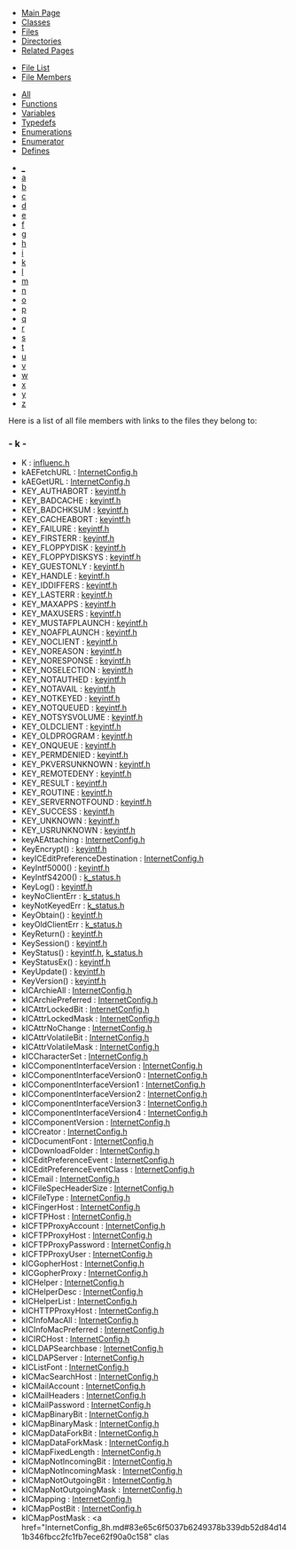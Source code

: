 <div class="tabs">

- [Main Page](index.md)
- [Classes](annotated.md)
- <span id="current">[Files](files.md)</span>
- [Directories](dirs.md)
- [Related Pages](pages.md)

</div>

<div class="tabs">

- [File List](files.md)
- <span id="current">[File Members](globals.md)</span>

</div>

<div class="tabs">

- <span id="current">[All](globals.md)</span>
- [Functions](globals_func.md)
- [Variables](globals_vars.md)
- [Typedefs](globals_type.md)
- [Enumerations](globals_enum.md)
- [Enumerator](globals_eval.md)
- [Defines](globals_defs.md)

</div>

<div class="tabs">

- [\_](globals.md#index__)
- [a](globals_0x61.md#index_a)
- [b](globals_0x62.md#index_b)
- [c](globals_0x63.md#index_c)
- [d](globals_0x64.md#index_d)
- [e](globals_0x65.md#index_e)
- [f](globals_0x66.md#index_f)
- [g](globals_0x67.md#index_g)
- [h](globals_0x68.md#index_h)
- [i](globals_0x69.md#index_i)
- <span id="current">[k](globals_0x6b.md#index_k)</span>
- [l](globals_0x6c.md#index_l)
- [m](globals_0x6d.md#index_m)
- [n](globals_0x6e.md#index_n)
- [o](globals_0x6f.md#index_o)
- [p](globals_0x70.md#index_p)
- [q](globals_0x71.md#index_q)
- [r](globals_0x72.md#index_r)
- [s](globals_0x73.md#index_s)
- [t](globals_0x74.md#index_t)
- [u](globals_0x75.md#index_u)
- [v](globals_0x76.md#index_v)
- [w](globals_0x77.md#index_w)
- [x](globals_0x78.md#index_x)
- [y](globals_0x79.md#index_y)
- [z](globals_0x7a.md#index_z)

</div>

Here is a list of all file members with links to the files they belong to:

### <span id="index_k" class="anchor">- k -</span>

- K : <a href="influenc_8h.md#a5f3c6a11b03839d46af9fb43c97c188" class="el">influenc.h</a>
- kAEFetchURL : <a href="InternetConfig_8h.md#bdca477a0c8312f3fd1c917c21d567cb42c318acd5521b44d7a0b0161dd54a37" class="el">InternetConfig.h</a>
- kAEGetURL : <a href="InternetConfig_8h.md#bdca477a0c8312f3fd1c917c21d567cb2a24791080b892490815b19dfdace481" class="el">InternetConfig.h</a>
- KEY_AUTHABORT : <a href="keyintf_8h.md#5bf34d418853844731f21166e240be8f" class="el">keyintf.h</a>
- KEY_BADCACHE : <a href="keyintf_8h.md#8d7fe5f2920c8a9ef31ae19e3dc7e5e1" class="el">keyintf.h</a>
- KEY_BADCHKSUM : <a href="keyintf_8h.md#992da563f5c0983e8fa08ddfa8ead71a" class="el">keyintf.h</a>
- KEY_CACHEABORT : <a href="keyintf_8h.md#effa992d80658cce9f1988e4bc1e4795" class="el">keyintf.h</a>
- KEY_FAILURE : <a href="keyintf_8h.md#56fbcdd8409ff35002ef567497d05bbe" class="el">keyintf.h</a>
- KEY_FIRSTERR : <a href="keyintf_8h.md#2a7fda1e7968582d6e5f033f5d03b241" class="el">keyintf.h</a>
- KEY_FLOPPYDISK : <a href="keyintf_8h.md#565b3dd5a400a7149d95a75964954691" class="el">keyintf.h</a>
- KEY_FLOPPYDISKSYS : <a href="keyintf_8h.md#33aad678225e223f42bcb3c56250bac3" class="el">keyintf.h</a>
- KEY_GUESTONLY : <a href="keyintf_8h.md#b18d672180ec8cdcfef6781a811f790e" class="el">keyintf.h</a>
- KEY_HANDLE : <a href="keyintf_8h.md#4bd7c180b0f5d7a412e8b6d4270c9261" class="el">keyintf.h</a>
- KEY_IDDIFFERS : <a href="keyintf_8h.md#491fd5d1e3c8712401980b2ede9a29ad" class="el">keyintf.h</a>
- KEY_LASTERR : <a href="keyintf_8h.md#408bf2d386c73e2971f1d305f3fb96f3" class="el">keyintf.h</a>
- KEY_MAXAPPS : <a href="keyintf_8h.md#b2400a6e22fdb04a707c64f33d0106a4" class="el">keyintf.h</a>
- KEY_MAXUSERS : <a href="keyintf_8h.md#92dad613dda75b139f06f74897841345" class="el">keyintf.h</a>
- KEY_MUSTAFPLAUNCH : <a href="keyintf_8h.md#f2796e5912302ed92dcb65d04b42ba31" class="el">keyintf.h</a>
- KEY_NOAFPLAUNCH : <a href="keyintf_8h.md#5120269a7773610ce3e0358486b11a3f" class="el">keyintf.h</a>
- KEY_NOCLIENT : <a href="keyintf_8h.md#28652eff8d4825acd60c04bcec7355cb" class="el">keyintf.h</a>
- KEY_NOREASON : <a href="keyintf_8h.md#7d846f92898845cb0694984a3e92cddc" class="el">keyintf.h</a>
- KEY_NORESPONSE : <a href="keyintf_8h.md#4c037f9570e7aea6d334789d2875748b" class="el">keyintf.h</a>
- KEY_NOSELECTION : <a href="keyintf_8h.md#05baf2d26bddffe4b8d489956b2c2c6d" class="el">keyintf.h</a>
- KEY_NOTAUTHED : <a href="keyintf_8h.md#8636c0743b28b0cf0340c9b505e7e253" class="el">keyintf.h</a>
- KEY_NOTAVAIL : <a href="keyintf_8h.md#0f9a94d29013da6468c0dee38da23105" class="el">keyintf.h</a>
- KEY_NOTKEYED : <a href="keyintf_8h.md#59756a10be99ba75d628010b762621b9" class="el">keyintf.h</a>
- KEY_NOTQUEUED : <a href="keyintf_8h.md#a5c1c9b84cecace25cc3bc8478759d94" class="el">keyintf.h</a>
- KEY_NOTSYSVOLUME : <a href="keyintf_8h.md#7d88c67ca4ef30f25c40ebb10b61bafd" class="el">keyintf.h</a>
- KEY_OLDCLIENT : <a href="keyintf_8h.md#6965efa2647665d2f70ecef1921ce6e7" class="el">keyintf.h</a>
- KEY_OLDPROGRAM : <a href="keyintf_8h.md#ecce57213039b599a4cf4efe4ecd5078" class="el">keyintf.h</a>
- KEY_ONQUEUE : <a href="keyintf_8h.md#f77fde34fd5a2379f87b0ff952811941" class="el">keyintf.h</a>
- KEY_PERMDENIED : <a href="keyintf_8h.md#9256fca291b4d0d925e8511fe708eac0" class="el">keyintf.h</a>
- KEY_PKVERSUNKNOWN : <a href="keyintf_8h.md#8db65ef08a549e90faad7a9c87cd383d" class="el">keyintf.h</a>
- KEY_REMOTEDENY : <a href="keyintf_8h.md#c5ddbaf5eae63dc4e25f14a5c0f6fd12" class="el">keyintf.h</a>
- KEY_RESULT : <a href="keyintf_8h.md#b29c2112bfaaf57810c5c5192fa4e0b7" class="el">keyintf.h</a>
- KEY_ROUTINE : <a href="keyintf_8h.md#b529a8129fa98838e748b027f35d6f19" class="el">keyintf.h</a>
- KEY_SERVERNOTFOUND : <a href="keyintf_8h.md#421dc29cbe829ecd2d7110c54198cfd7" class="el">keyintf.h</a>
- KEY_SUCCESS : <a href="keyintf_8h.md#5b7c51d018473e2c90a56b33f65dd50c" class="el">keyintf.h</a>
- KEY_UNKNOWN : <a href="keyintf_8h.md#c65562a4ae65d30cddd4dbd6a196d3ae" class="el">keyintf.h</a>
- KEY_USRUNKNOWN : <a href="keyintf_8h.md#939c140617148051af11fc8c27374710" class="el">keyintf.h</a>
- keyAEAttaching : <a href="InternetConfig_8h.md#bdca477a0c8312f3fd1c917c21d567cb6e37936f7815c4853756c9e32b39778b" class="el">InternetConfig.h</a>
- KeyEncrypt() : <a href="keyintf_8h.md#5b4198e895f2c45a83e831cc6d78601a" class="el">keyintf.h</a>
- keyICEditPreferenceDestination : <a href="InternetConfig_8h.md#292e4a2c5dcece13fd75f0a1bc0a4dbe06e952fb52aa3753cd4c96d18ccb0b5b" class="el">InternetConfig.h</a>
- KeyIntf5000() : <a href="keyintf_8h.md#cf28d743458ec00bf4b929b8d3201e58" class="el">keyintf.h</a>
- KeyIntfS4200() : <a href="k__status_8h.md#c0b13770a7bb8f5b1dc89b727771bda7" class="el">k_status.h</a>
- KeyLog() : <a href="keyintf_8h.md#69f90ff7839811b3afc5998cbfaea73a" class="el">keyintf.h</a>
- keyNoClientErr : <a href="k__status_8h.md#5bafb706c092d479bf223ececfa112ce" class="el">k_status.h</a>
- keyNotKeyedErr : <a href="k__status_8h.md#1534d748f2f3e6f753673c9547787526" class="el">k_status.h</a>
- KeyObtain() : <a href="keyintf_8h.md#aa8691f35775370725632b76fd29f742" class="el">keyintf.h</a>
- keyOldClientErr : <a href="k__status_8h.md#3bd87b0566a5a79f7dc9bc18dd950dc1" class="el">k_status.h</a>
- KeyReturn() : <a href="keyintf_8h.md#e9b432653155962008293f6e9e643eaf" class="el">keyintf.h</a>
- KeySession() : <a href="keyintf_8h.md#82ef0c47fec4cc80a6231c0cce777d35" class="el">keyintf.h</a>
- KeyStatus() : <a href="keyintf_8h.md#cd995a131b261fd5747dc37281261279" class="el">keyintf.h</a>, <a href="k__status_8h.md#bfc1718c6b59bf44f018dbb4755dfced" class="el">k_status.h</a>
- KeyStatusEx() : <a href="keyintf_8h.md#53a459b460b91d74e53c79d915cbadbe" class="el">keyintf.h</a>
- KeyUpdate() : <a href="keyintf_8h.md#eb692bdb9dc15313f51611077fbc8923" class="el">keyintf.h</a>
- KeyVersion() : <a href="keyintf_8h.md#0e7f42b594ef3b57fa9ad3e1a5330ee4" class="el">keyintf.h</a>
- kICArchieAll : <a href="InternetConfig_8h.md#5a54b420bed0f6a0be44b97d1510280c" class="el">InternetConfig.h</a>
- kICArchiePreferred : <a href="InternetConfig_8h.md#4c73ee5768cb3848aa4ffb1b476c05a3" class="el">InternetConfig.h</a>
- kICAttrLockedBit : <a href="InternetConfig_8h.md#02653d87b6fa8554fc0d1a3726fea2d0bf096044d7a1e538e2a0261d492ea0d7" class="el">InternetConfig.h</a>
- kICAttrLockedMask : <a href="InternetConfig_8h.md#1378d7d8767899287b0407055215aa4e5ecf653cc60b2ae86068ddc44cf64d70" class="el">InternetConfig.h</a>
- kICAttrNoChange : <a href="InternetConfig_8h.md#1378d7d8767899287b0407055215aa4eac0c6357e9afeadeb10caa6b2bf15632" class="el">InternetConfig.h</a>
- kICAttrVolatileBit : <a href="InternetConfig_8h.md#02653d87b6fa8554fc0d1a3726fea2d0793df6ed548fbdcea43e4f34d9073648" class="el">InternetConfig.h</a>
- kICAttrVolatileMask : <a href="InternetConfig_8h.md#1378d7d8767899287b0407055215aa4e99959411fff3cf07981470fd69928178" class="el">InternetConfig.h</a>
- kICCharacterSet : <a href="InternetConfig_8h.md#d98767466f31a8ee8ab6c8dd90d7d5f1" class="el">InternetConfig.h</a>
- kICComponentInterfaceVersion : <a href="InternetConfig_8h.md#68986ab776eb5d6b5a809a1c005a730021593558248e263aa65980852a2f8d45" class="el">InternetConfig.h</a>
- kICComponentInterfaceVersion0 : <a href="InternetConfig_8h.md#68986ab776eb5d6b5a809a1c005a7300038aeb9ca079ed46d5991ea468ce4e88" class="el">InternetConfig.h</a>
- kICComponentInterfaceVersion1 : <a href="InternetConfig_8h.md#68986ab776eb5d6b5a809a1c005a73000ef948dd5d721a24ccd213604f7aa710" class="el">InternetConfig.h</a>
- kICComponentInterfaceVersion2 : <a href="InternetConfig_8h.md#68986ab776eb5d6b5a809a1c005a730098c74808c6b3edd15a27ce7efe866195" class="el">InternetConfig.h</a>
- kICComponentInterfaceVersion3 : <a href="InternetConfig_8h.md#68986ab776eb5d6b5a809a1c005a73006dda3f85628100bbf9f12e95a66179cc" class="el">InternetConfig.h</a>
- kICComponentInterfaceVersion4 : <a href="InternetConfig_8h.md#68986ab776eb5d6b5a809a1c005a730078c2f1f4e1439f688424a1644cd778ca" class="el">InternetConfig.h</a>
- kICComponentVersion : <a href="InternetConfig_8h.md#4f465ceb1b510107884ceaee7abcd0f4b913069e94936392a579e13d65d2970b" class="el">InternetConfig.h</a>
- kICCreator : <a href="InternetConfig_8h.md#63f5f87eab8bf5d1395b98caa0a448baf560c32bec07c505f396c0afd730454d" class="el">InternetConfig.h</a>
- kICDocumentFont : <a href="InternetConfig_8h.md#d3fd1305cfe137d299f1a9f39013efff" class="el">InternetConfig.h</a>
- kICDownloadFolder : <a href="InternetConfig_8h.md#017d5f152e977b092a84cc32ba6740cc" class="el">InternetConfig.h</a>
- kICEditPreferenceEvent : <a href="InternetConfig_8h.md#292e4a2c5dcece13fd75f0a1bc0a4dbe9e27079dd3f3e85fda1bd807f8e6baee" class="el">InternetConfig.h</a>
- kICEditPreferenceEventClass : <a href="InternetConfig_8h.md#292e4a2c5dcece13fd75f0a1bc0a4dbe5b0f5a5e7621be97808020d1943ea571" class="el">InternetConfig.h</a>
- kICEmail : <a href="InternetConfig_8h.md#e66781f3aa4756f63927ef3137182ec1" class="el">InternetConfig.h</a>
- kICFileSpecHeaderSize : <a href="InternetConfig_8h.md#c8afa25b694ce89e7c6f15b35f6d93681514daee775f028ae8102789701515b1" class="el">InternetConfig.h</a>
- kICFileType : <a href="InternetConfig_8h.md#63f5f87eab8bf5d1395b98caa0a448ba9f8c094058bdab3e7cbcfbce5ce4d0ee" class="el">InternetConfig.h</a>
- kICFingerHost : <a href="InternetConfig_8h.md#9721012ed600713edce8d11087937ed7" class="el">InternetConfig.h</a>
- kICFTPHost : <a href="InternetConfig_8h.md#c145878dab09f6605f3c8133e244cdb2" class="el">InternetConfig.h</a>
- kICFTPProxyAccount : <a href="InternetConfig_8h.md#c9491b6b1f694b391db19b1755233ec3" class="el">InternetConfig.h</a>
- kICFTPProxyHost : <a href="InternetConfig_8h.md#a81a97dcc4bf7a56be436564bde83d3c" class="el">InternetConfig.h</a>
- kICFTPProxyPassword : <a href="InternetConfig_8h.md#f216b0b733e8292415eb10055a23bc15" class="el">InternetConfig.h</a>
- kICFTPProxyUser : <a href="InternetConfig_8h.md#e93ff116833d0cd9e3c996279915b640" class="el">InternetConfig.h</a>
- kICGopherHost : <a href="InternetConfig_8h.md#a7436e2ff00fd716d33879cebe409a2f" class="el">InternetConfig.h</a>
- kICGopherProxy : <a href="InternetConfig_8h.md#c139bd2cdabdc972a08f6cbec85609fc" class="el">InternetConfig.h</a>
- kICHelper : <a href="InternetConfig_8h.md#f51713e908821e89cd6aab489ddc9697" class="el">InternetConfig.h</a>
- kICHelperDesc : <a href="InternetConfig_8h.md#a7ffc5d619fb29cb4d08b90a8fcb606d" class="el">InternetConfig.h</a>
- kICHelperList : <a href="InternetConfig_8h.md#da993a437ef04f6feb15785332f02b73" class="el">InternetConfig.h</a>
- kICHTTPProxyHost : <a href="InternetConfig_8h.md#d5cbc387180ee901e7cc0825b4271f1c" class="el">InternetConfig.h</a>
- kICInfoMacAll : <a href="InternetConfig_8h.md#c2b1a94269ef82273373cf421048d755" class="el">InternetConfig.h</a>
- kICInfoMacPreferred : <a href="InternetConfig_8h.md#1f0b7b2425920ab18e7863592e714b6b" class="el">InternetConfig.h</a>
- kICIRCHost : <a href="InternetConfig_8h.md#d04e6a13c7ef3df28aaf33824680b93b" class="el">InternetConfig.h</a>
- kICLDAPSearchbase : <a href="InternetConfig_8h.md#ec12c19d6bf6206efe083a12b89fa834" class="el">InternetConfig.h</a>
- kICLDAPServer : <a href="InternetConfig_8h.md#cda2f0666d28f0dff8819c62ddbacca2" class="el">InternetConfig.h</a>
- kICListFont : <a href="InternetConfig_8h.md#c371fe6569b90dad4d4dc52695f68a77" class="el">InternetConfig.h</a>
- kICMacSearchHost : <a href="InternetConfig_8h.md#0664cd3bfa04188962356c5ee9fb830f" class="el">InternetConfig.h</a>
- kICMailAccount : <a href="InternetConfig_8h.md#7a0241e00e4a69651f522911d10f4a6f" class="el">InternetConfig.h</a>
- kICMailHeaders : <a href="InternetConfig_8h.md#d3b52e318095e54725dca11480223252" class="el">InternetConfig.h</a>
- kICMailPassword : <a href="InternetConfig_8h.md#e2332285cfad41ad95e0dd54220c9835" class="el">InternetConfig.h</a>
- kICMapBinaryBit : <a href="InternetConfig_8h.md#6510bf0ffe7b2d9f39d3ab102991e8411c55f6d98a51f53a73af3847016c6e7b" class="el">InternetConfig.h</a>
- kICMapBinaryMask : <a href="InternetConfig_8h.md#83e65c6f5037b6249378b339db52d84d40017c6552cb961a3315e41ec8ae3a87" class="el">InternetConfig.h</a>
- kICMapDataForkBit : <a href="InternetConfig_8h.md#6510bf0ffe7b2d9f39d3ab102991e8410bc2cf0983754b8c7cd620ac34d090c9" class="el">InternetConfig.h</a>
- kICMapDataForkMask : <a href="InternetConfig_8h.md#83e65c6f5037b6249378b339db52d84dea503455266ffdcc2611617eae9ed0d1" class="el">InternetConfig.h</a>
- kICMapFixedLength : <a href="InternetConfig_8h.md#bdf416144f79b0adea50b8078e2b2c7fda35c14f1dd490cfe937ed43cee1cba9" class="el">InternetConfig.h</a>
- kICMapNotIncomingBit : <a href="InternetConfig_8h.md#6510bf0ffe7b2d9f39d3ab102991e841ca672796e6e23cc08849be739e53c553" class="el">InternetConfig.h</a>
- kICMapNotIncomingMask : <a href="InternetConfig_8h.md#83e65c6f5037b6249378b339db52d84dab01c9ea326de3295e097c5b3a225a1c" class="el">InternetConfig.h</a>
- kICMapNotOutgoingBit : <a href="InternetConfig_8h.md#6510bf0ffe7b2d9f39d3ab102991e84195a87ae127ce84d37faa37089861fa4d" class="el">InternetConfig.h</a>
- kICMapNotOutgoingMask : <a href="InternetConfig_8h.md#83e65c6f5037b6249378b339db52d84d7bb53280cd13d002a03df2dca969d7d4" class="el">InternetConfig.h</a>
- kICMapping : <a href="InternetConfig_8h.md#605387fe9c7b0234c1fe8d27ce533f48" class="el">InternetConfig.h</a>
- kICMapPostBit : <a href="InternetConfig_8h.md#6510bf0ffe7b2d9f39d3ab102991e8414e3ebc8f90c1cb4378dc800c3008b149" class="el">InternetConfig.h</a>
- kICMapPostMask : <a href="InternetConfig_8h.md#83e65c6f5037b6249378b339db52d84d141b346fbcc2fc1fb7ece62f90a0c158" clas